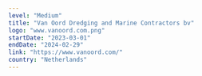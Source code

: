 ```yaml
---
level: "Medium"
title: "Van Oord Dredging and Marine Contractors bv"
logo: "www.vanoord.com.png"
startDate: "2023-03-01"
endDate: "2024-02-29"
link: "https://www.vanoord.com/"
country: "Netherlands"
---
```

